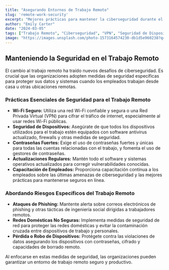 ```yaml
---
title: "Asegurando Entornos de Trabajo Remoto"
slug: 'remote-work-security'
excerpt: "Mejores prácticas para mantener la ciberseguridad durante el trabajo remoto."
author: "Emily Carter"
date: "2024-03-05"
tags: ["Trabajo Remoto", "Ciberseguridad", "VPN", "Seguridad de Dispositivos"]
image: "https://images.unsplash.com/photo-1573164574230-db1d5e960238?q=80&w=2069&auto=format&fit=crop&w=1000&q=80"
---
```


## Manteniendo la Seguridad en el Trabajo Remoto

El cambio al trabajo remoto ha traído nuevos desafíos de ciberseguridad. Es crucial que las organizaciones adopten medidas de seguridad específicas para proteger sus datos y sistemas cuando los empleados trabajan desde casa u otras ubicaciones remotas.

### Prácticas Esenciales de Seguridad para el Trabajo Remoto

-   **Wi-Fi Seguro:** Utiliza una red Wi-Fi confiable y segura o una Red Privada Virtual (VPN) para cifrar el tráfico de internet, especialmente al usar redes Wi-Fi públicas.
-   **Seguridad de Dispositivos:** Asegúrate de que todos los dispositivos utilizados para el trabajo estén equipados con software antivirus actualizado, firewalls y otras medidas de seguridad.
-   **Contraseñas Fuertes:** Exige el uso de contraseñas fuertes y únicas para todas las cuentas relacionadas con el trabajo, y fomenta el uso de gestores de contraseñas.
-   **Actualizaciones Regulares:** Mantén todo el software y sistemas operativos actualizados para corregir vulnerabilidades conocidas.
-   **Capacitación de Empleados:** Proporciona capacitación continua a los empleados sobre las últimas amenazas de ciberseguridad y las mejores prácticas para mantenerse seguros en línea.

### Abordando Riesgos Específicos del Trabajo Remoto

-   **Ataques de Phishing:** Mantente alerta sobre correos electrónicos de phishing y otras tácticas de ingeniería social dirigidas a trabajadores remotos.
-   **Redes Domésticas No Seguras:** Implementa medidas de seguridad de red para proteger las redes domésticas y evitar la contaminación cruzada entre dispositivos de trabajo y personales.
-   **Pérdida o Robo de Dispositivos:** Protégete contra las violaciones de datos asegurando los dispositivos con contraseñas, cifrado y capacidades de borrado remoto.

Al enfocarse en estas medidas de seguridad, las organizaciones pueden garantizar un entorno de trabajo remoto seguro y productivo.
